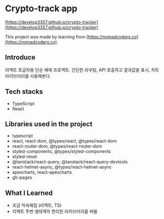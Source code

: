 # Crypto-track app

[https://develop3357.github.io/crypto-tracker](https://develop3357.github.io/crypto-tracker)

This project was made by learning from [https://nomadcoders.co](https://nomadcoders.co).

## Introduce
리액트 초급자용 단순 예제 프로젝트. 간단한 라우팅, API 호출하고 결과값을 표시, 차트 라이브러리를 사용해본다.

## Tech stacks
- TypeScript
- React

## Libraries used in the project
- typescript
- react, react-dom, @types/react, @types/react-dom
- react-router-dom, @types/react-router-dom
- styled-components, @types/styled-components
- styled-reset
- @tanstack/react-query, @tanstack/react-query-devtools
- react-helmet-async, @types/react-helmet-async
- apexcharts, react-apexcharts
- gh-pages

## What I Learned
- 조금 익숙해짐 (리액트, TS)
- 리액트 주변 생태계의 편리한 라이브러리를 써봄
